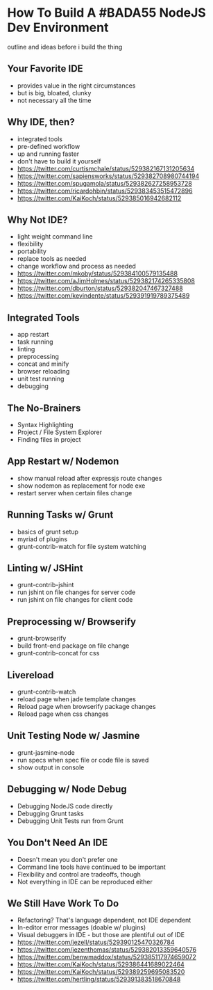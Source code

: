 # How To Build A #BADA55 NodeJS Dev Environment

outline and ideas before i build the thing

## Your Favorite IDE

* provides value in the right circumstances
* but is big, bloated, clunky
* not necessary all the time

## Why IDE, then?

* integrated tools
* pre-defined workflow
* up and running faster
* don't have to build it yourself
* https://twitter.com/curtismchale/status/529382167131205634
* https://twitter.com/sapiensworks/status/529382708980744194
* https://twitter.com/spugamola/status/529382627258953728
* https://twitter.com/ricardohbin/status/529383453515472896
* https://twitter.com/KaiKoch/status/529385016942682112

## Why Not IDE?

* light weight command line
* flexibility
* portability
* replace tools as needed
* change workflow and process as needed
* https://twitter.com/mkoby/status/529384100579135488
* https://twitter.com/aJimHolmes/status/529382174265335808
* https://twitter.com/dburton/status/529382047467327488
* https://twitter.com/kevindente/status/529391919789375489

## Integrated Tools

* app restart
* task running
* linting
* preprocessing
* concat and minify
* browser reloading
* unit test running
* debugging

## The No-Brainers

* Syntax Highlighting
* Project / File System Explorer
* Finding files in project

## App Restart w/ Nodemon

* show manual reload after expressjs route changes
* show nodemon as replacement for node exe
* restart server when certain files change

## Running Tasks w/ Grunt

* basics of grunt setup
* myriad of plugins
* grunt-contrib-watch for file system watching

## Linting w/ JSHint

* grunt-contrib-jshint
* run jshint on file changes for server code
* run jshint on file changes for client code

## Preprocessing w/ Browserify

* grunt-browserify
* build front-end package on file change
* grunt-contrib-concat for css

## Livereload

* grunt-contrib-watch
* reload page when jade template changes
* Reload page when browserify package changes
* Reload page when css changes

## Unit Testing Node w/ Jasmine

* grunt-jasmine-node
* run specs when spec file or code file is saved
* show output in console

## Debugging w/ Node Debug

* Debugging NodeJS code directly
* Debugging Grunt tasks
* Debugging Unit Tests run from Grunt

## You Don't Need An IDE

* Doesn't mean you don't prefer one
* Command line tools have continued to be important
* Flexibility and control are tradeoffs, though
* Not everything in IDE can be reproduced either

## We Still Have Work To Do

* Refactoring? That's language dependent, not IDE dependent
* In-editor error messages (doable w/ plugins)
* Visual debuggers in IDE - but those are plentiful out of IDE
* https://twitter.com/jezell/status/529390125470326784
* https://twitter.com/jezenthomas/status/529382013359640576
* https://twitter.com/benwmaddox/status/529385117974659072 
* https://twitter.com/KaiKoch/status/529386441689022464
* https://twitter.com/KaiKoch/status/529389259695083520
* https://twitter.com/hertling/status/529391383518670848
